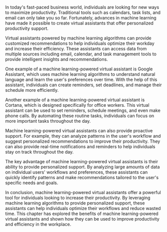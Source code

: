 
In today's fast-paced business world, individuals are looking for new ways to maximize productivity. Traditional tools such as calendars, task lists, and email can only take you so far. Fortunately, advances in machine learning have made it possible to create virtual assistants that offer personalized productivity support.

Virtual assistants powered by machine learning algorithms can provide customized recommendations to help individuals optimize their workday and increase their efficiency. These assistants can access data from multiple sources including email, calendar, and task management tools to provide intelligent insights and recommendations.

One example of a machine learning-powered virtual assistant is Google Assistant, which uses machine learning algorithms to understand natural language and learn the user's preferences over time. With the help of this assistant, individuals can create reminders, set deadlines, and manage their schedule more efficiently.

Another example of a machine learning-powered virtual assistant is Cortana, which is designed specifically for office workers. This virtual assistant can be used to set reminders, schedule meetings, and even make phone calls. By automating these routine tasks, individuals can focus on more important tasks throughout the day.

Machine learning-powered virtual assistants can also provide proactive support. For example, they can analyze patterns in the user's workflow and suggest personalized recommendations to improve their productivity. They can also provide real-time notifications and reminders to help individuals stay on track throughout the day.

The key advantage of machine learning-powered virtual assistants is their ability to provide personalized support. By analyzing large amounts of data on individual users' workflows and preferences, these assistants can quickly identify patterns and make recommendations tailored to the user's specific needs and goals.

In conclusion, machine learning-powered virtual assistants offer a powerful tool for individuals looking to increase their productivity. By leveraging machine learning algorithms to provide personalized support, these assistants can help individuals optimize their workflows and reduce wasted time. This chapter has explored the benefits of machine learning-powered virtual assistants and shown how they can be used to improve productivity and efficiency in the workplace.
